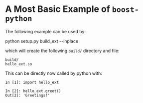 A Most Basic Example of `boost-python`
======

The following example can be used by:

python setup.py build_ext --inplace

which will create the following `build/` directory and file:
    	
    build/
    hello_ext.so

This can be directly now called by python with:

    In [1]: import hello_ext
    
    In [2]: hello_ext.greet()
    Out[2]: 'Greetings!'